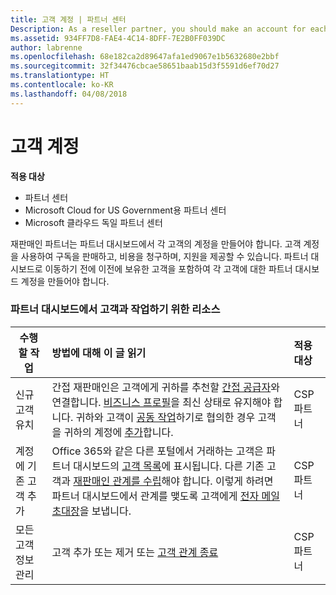 ```yaml
---
title: 고객 계정 | 파트너 센터
Description: As a reseller partner, you should make an account for each of your customers in Partner Center. The customer account will be your starting point for selling subscriptions, billing, and providing support.
ms.assetid: 934FF7D8-FAE4-4C14-8DFF-7E2B0FF039DC
author: labrenne
ms.openlocfilehash: 68e182ca2d89647afa1ed9067e1b5632680e2bbf
ms.sourcegitcommit: 32f34476cbcae58651baab15d3f5591d6ef70d27
ms.translationtype: HT
ms.contentlocale: ko-KR
ms.lasthandoff: 04/08/2018
---
```

# <a name="customer-accounts"></a>고객 계정

**적용 대상**

-  파트너 센터
-  Microsoft Cloud for US Government용 파트너 센터
-  Microsoft 클라우드 독일 파트너 센터

재판매인 파트너는 파트너 대시보드에서 각 고객의 계정을 만들어야 합니다. 고객 계정을 사용하여 구독을 판매하고, 비용을 청구하며, 지원을 제공할 수 있습니다. 파트너 대시보드로 이동하기 전에 이전에 보유한 고객을 포함하여 각 고객에 대한 파트너 대시보드 계정을 만들어야 합니다.

### <a name="resources-for-working-with-your-customers-on-the-partner-dashboard"></a>파트너 대시보드에서 고객과 작업하기 위한 리소스

|**수행할 작업**   |**방법에 대해 이 글 읽기**   |**적용 대상**|
|-----------------|:----------------------------|:--------------|
|신규 고객 유치|간접 재판매인은 고객에게 귀하를 추천할 [간접 공급자](indirect-reseller-tasks-in-partner-center.md)와 연결합니다. [비즈니스 프로필](create-a-marketing-profile.md)을 최신 상태로 유지해야 합니다. 귀하와 고객이 [공동 작업](responding-to-referrals.md)하기로 협의한 경우 고객을 귀하의 계정에 [추가](add-a-new-customer.md)합니다.|CSP 파트너|
|계정에 기존 고객 추가   | Office 365와 같은 다른 포털에서 거래하는 고객은 파트너 대시보드의 [고객 목록](see-your-customer-list.md)에 표시됩니다. 다른 기존 고객과 [재판매인 관계를 수립](indirect-reseller-tasks-in-partner-center.md)해야 합니다. 이렇게 하려면 파트너 대시보드에서 관계를 맺도록 고객에게 [전자 메일 초대장](responding-to-referrals.md)을 보냅니다.   | CSP 파트너   |
|모든 고객 정보 관리   | 고객 추가 또는 제거 또는 [고객 관계 종료](remove-a-relationship.md)|   CSP 파트너 |